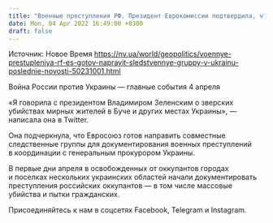 ```yaml
---
title: "Военные преступления РФ. Президент Еврокомиссии подтвердила, что ЕС готов направить следственные группы в Украину"
date: Mon, 04 Apr 2022 16:49:00 +0300
draft: false
---
```

Источник: Новое Время https://nv.ua/world/geopolitics/voennye-prestupleniya-rf-es-gotov-napravit-sledstvennye-gruppy-v-ukrainu-poslednie-novosti-50231001.html


Война России против Украины — главные события 4 апреля

«Я говорила с президентом Владимиром Зеленским о зверских убийствах мирных жителей в Буче и других местах Украины», — написала она в Twitter.

 Она подчеркнула, что Евросоюз готов направить совместные следственные группы для документирования военных преступлений в координации с генеральным прокурором Украины.

В первые дни апреля в освобожденных от оккупантов городах и поселках нескольких украинских областей начали документировать преступления российских оккупантов — в том числе массовые убийства и пытки гражданских. 

Присоединяйтесь к нам в соцсетях Facebook, Telegram и Instagram.
